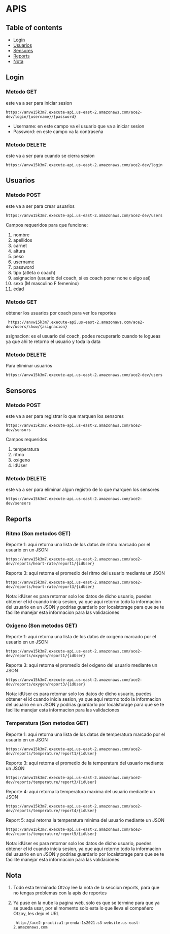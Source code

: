 # APIS 

## Table of contents
* [Login](#Login)
* [Usuarios](#Usuarios)
* [Sensores](#Sensores)
* [Reports](#reports)
* [Nota](#Nota)

## Login
### Metodo GET
este va a ser para iniciar sesion

    https://anvw15k3m7.execute-api.us-east-2.amazonaws.com/ace2-dev/login/{username}/{password}

- Username: en este campo va el usuario que va a iniciar sesion
- Password: en este campo va la contraseña


### Metodo DELETE
este va a ser para cuando se cierra sesion

    https://anvw15k3m7.execute-api.us-east-2.amazonaws.com/ace2-dev/login
  
## Usuarios
### Metodo POST
este va a ser para crear usuarios

    https://anvw15k3m7.execute-api.us-east-2.amazonaws.com/ace2-dev/users

Campos requeridos para que funcione: 
1. nombre
2. apellidos
3. carnet
4. altura
5. peso
6. username
7. password
8. tipo (atleta o coach)
9. asignacion (usuario del coach, si es coach poner none o algo asi)
10. sexo (M masculino F femenino) 
11. edad

### Metodo GET 
obtener los usuarios por coach para ver los reportes 

     https://anvw15k3m7.execute-api.us-east-2.amazonaws.com/ace2-dev/users/show/{asignacion}
asignacion: es el usuario del coach, podes recuperarlo cuando te logueas ya que ahi te retorno el usuario y toda la data


### Metodo DELETE
Para eliminar usuarios

    https://anvw15k3m7.execute-api.us-east-2.amazonaws.com/ace2-dev/users

## Sensores
### Metodo POST
este va a ser para registrar lo que marquen los sensores
    
    https://anvw15k3m7.execute-api.us-east-2.amazonaws.com/ace2-dev/sensors

Campos requeridos
1. temperatura
2. ritmo
3. oxigeno
4. idUser


### Metodo DELETE
este va a ser para eliminar algun registro de lo que marquen los sensores

    https://anvw15k3m7.execute-api.us-east-2.amazonaws.com/ace2-dev/sensors

## Reports
### Ritmo (Son metodos GET)
Reporte 1: aqui retorna una lista de los datos de ritmo marcado por el usuario en un JSON

    https://anvw15k3m7.execute-api.us-east-2.amazonaws.com/ace2-dev/reports/heart-rate/report1/{idUser}

Reporte 3: aqui retorna el promedio del ritmo del usuario mediante un JSON

    https://anvw15k3m7.execute-api.us-east-2.amazonaws.com/ace2-dev/reports/heart-rate/report3/{idUser}

Nota: idUser es para retornar solo los datos de dicho usuario, puedes obtener el id cuando inicia sesion, ya que aqui retorno todo la informacion del usuario en un JSON y podrias guardarlo por localstorage para que se te facilite manejar esta informacion para las validaciones     

### Oxigeno (Son metodos GET)
Reporte 1: aqui retorna una lista de los datos de oxigeno marcado por el usuario en un JSON

    https://anvw15k3m7.execute-api.us-east-2.amazonaws.com/ace2-dev/reports/oxygen/report1/{idUser}

Reporte 3: aqui retorna el promedio del oxigeno del usuario mediante un JSON

    https://anvw15k3m7.execute-api.us-east-2.amazonaws.com/ace2-dev/reports/oxygen/report3/{idUser}

Nota: idUser es para retornar solo los datos de dicho usuario, puedes obtener el id cuando inicia sesion, ya que aqui retorno todo la informacion del usuario en un JSON y podrias guardarlo por localstorage para que se te facilite manejar esta informacion para las validaciones     

### Temperatura (Son metodos GET)
Reporte 1: aqui retorna una lista de los datos de temperatura marcado por el usuario en un JSON

    https://anvw15k3m7.execute-api.us-east-2.amazonaws.com/ace2-dev/reports/temperature/report1/{idUser}

Reporte 3: aqui retorna el promedio de la temperatura del usuario mediante un JSON

    https://anvw15k3m7.execute-api.us-east-2.amazonaws.com/ace2-dev/reports/temperature/report3/{idUser}

Reporte 4: aqui retorna la temperatura maxima del usuario mediante un JSON 

    https://anvw15k3m7.execute-api.us-east-2.amazonaws.com/ace2-dev/reports/temperature/report4/{idUser}

Report 5: aqui retorna la temperatura minima del usuario mediante un JSON

    https://anvw15k3m7.execute-api.us-east-2.amazonaws.com/ace2-dev/reports/temperature/report5/{idUser}

Nota: idUser es para retornar solo los datos de dicho usuario, puedes obtener el id cuando inicia sesion, ya que aqui retorno todo la informacion del usuario en un JSON y podrias guardarlo por localstorage para que se te facilite manejar esta informacion para las validaciones     

## Nota 
1. Todo esta terminado Otzoy lee la nota de la seccion reports, para que no tengas problemas con la apis de reportes
2. Ya puse en la nube la pagina web, solo es que se termine para que ya se pueda usar, por el momento solo esta lo que lleva el compañero Otzoy, les dejo el URL 
   
        http://ace2-practica1-prenda-1s2021.s3-website.us-east-2.amazonaws.com

